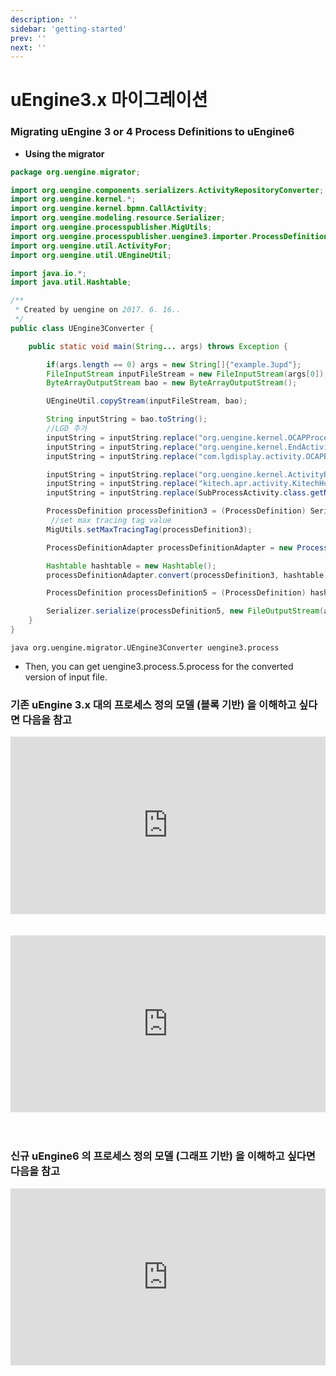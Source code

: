 ```yaml
---
description: ''
sidebar: 'getting-started'
prev: ''
next: ''
---
```


# uEngine3.x 마이그레이션

<h3>Migrating uEngine 3 or 4 Process Definitions to uEngine6</h3>

- **Using the migrator**
```java
package org.uengine.migrator;

import org.uengine.components.serializers.ActivityRepositoryConverter;
import org.uengine.kernel.*;
import org.uengine.kernel.bpmn.CallActivity;
import org.uengine.modeling.resource.Serializer;
import org.uengine.processpublisher.MigUtils;
import org.uengine.processpublisher.uengine3.importer.ProcessDefinitionAdapter;
import org.uengine.util.ActivityFor;
import org.uengine.util.UEngineUtil;

import java.io.*;
import java.util.Hashtable;

/**
 * Created by uengine on 2017. 6. 16..
 */
public class UEngine3Converter {

    public static void main(String... args) throws Exception {

        if(args.length == 0) args = new String[]{"example.3upd"};
        FileInputStream inputFileStream = new FileInputStream(args[0]);
        ByteArrayOutputStream bao = new ByteArrayOutputStream();

        UEngineUtil.copyStream(inputFileStream, bao);

        String inputString = bao.toString();
        //LGD 추가
        inputString = inputString.replace("org.uengine.kernel.OCAPProcessDefinition", "org.uengine.kernel.ProcessDefinition");
        inputString = inputString.replace("org.uengine.kernel.EndActivity", "org.uengine.kernel.DefaultActivity");
        inputString = inputString.replace("com.lgdisplay.activity.OCAPBackActivity", "org.uengine.kernel.DefaultActivity");

        inputString = inputString.replace("org.uengine.kernel.ActivityRepository", "java.util.ArrayList");
        inputString = inputString.replace("kitech.apr.activity.KitechHumanActivity", "org.uengine.kernel.HumanActivity");
        inputString = inputString.replace(SubProcessActivity.class.getName(), CallActivity.class.getName());

        ProcessDefinition processDefinition3 = (ProcessDefinition) Serializer.deserialize(inputString);
         //set max tracing tag value
        MigUtils.setMaxTracingTag(processDefinition3);

        ProcessDefinitionAdapter processDefinitionAdapter = new ProcessDefinitionAdapter();

        Hashtable hashtable = new Hashtable();
        processDefinitionAdapter.convert(processDefinition3, hashtable);

        ProcessDefinition processDefinition5 = (ProcessDefinition) hashtable.get("root");

        Serializer.serialize(processDefinition5, new FileOutputStream(args[0]+".5.process"));
    }
}
```

```
java org.uengine.migrator.UEngine3Converter uengine3.process
```
- Then, you can get uengine3.process.5.process for the converted version of input file.


<h3>기존 uEngine 3.x 대의 프로세스 정의 모델 (블록 기반) 을 이해하고 싶다면 다음을 참고</h3>

<div style="position: relative; padding-bottom: 56.25%; padding-top: 0px; height: 0; overflow: hidden;">
	<iframe style="position: absolute; top: 0; left: 0; width: 100%; height: 100%;" 
        src="https://www.youtube.com/embed/pjzQtRa7nNQ" 
        frameborder="0" crolling="no" frameborder="none" allowfullscreen="">
    </iframe>
</div>
<br><br>

<div style="position: relative; padding-bottom: 56.25%; padding-top: 0px; height: 0; overflow: hidden;">
	<iframe style="position: absolute; top: 0; left: 0; width: 100%; height: 100%;" 
        src="https://www.youtube.com/embed/mGJ8CAnzc6Q" 
        frameborder="0" crolling="no" frameborder="none" allowfullscreen="">
    </iframe>
</div>
<br><br>

<h3>신규 uEngine6 의 프로세스 정의 모델 (그래프 기반) 을 이해하고 싶다면 다음을 참고</h3>
<div style="position: relative; padding-bottom: 56.25%; padding-top: 0px; height: 0; overflow: hidden;">
	<iframe style="position: absolute; top: 0; left: 0; width: 100%; height: 100%;" 
        src="https://www.facebook.com/plugins/video.php?height=420&href=https%3A%2F%2Fwww.facebook.com%2F1401720840%2Fvideos%2F10204571371469880%2F&show_text=false&width=560&t=0" 
        frameborder="0" crolling="no" frameborder="none" allowfullscreen="">
    </iframe>
</div>






